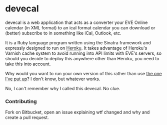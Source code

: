 # devecal

devecal is a web application that acts as a converter your EVE Online calendar (in XML format) to an ical format calendar you can download or (better) subscribe to in something like iCal, Outlook, etc.

It is a Ruby language program written using the Sinatra framework and expressly designed to run on [Heroku](http://heroku.com). It takes advantage of Heroku's Varnish cache system to avoid running into API limits with EVE's servers, so should you decide to deploy this anywhere other than Heroku, you need to take this into account. 

Why would you want to run your own version of this rather than use [the one I've put up](http://evecal.heroku.com)? I don't know, but whatever works. 

No, I can't remember why I called this devecal. No clue.

### Contributing

Fork on Bitbucket, open an issue explaining wtf changed and why and create a pull request.



